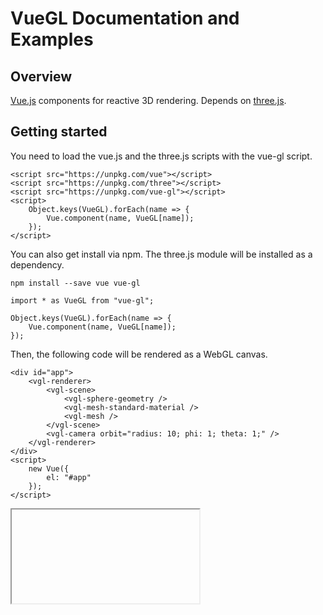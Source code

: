 # VueGL Documentation and Examples
## Overview
[Vue.js](https://vuejs.org) components for reactive 3D rendering. Depends on [three.js](https://threejs.org/).
## Getting started
You need to load the vue.js and the three.js scripts with the vue-gl script.
```
<script src="https://unpkg.com/vue"></script>
<script src="https://unpkg.com/three"></script>
<script src="https://unpkg.com/vue-gl"></script>
<script>
    Object.keys(VueGL).forEach(name => {
        Vue.component(name, VueGL[name]);
    });
</script>
```
You can also get install via npm. The three.js module will be installed as a dependency.
```
npm install --save vue vue-gl
```
```
import * as VueGL from "vue-gl";

Object.keys(VueGL).forEach(name => {
    Vue.component(name, VueGL[name]);
});
```
Then, the following code will be rendered as a WebGL canvas.
```
<div id="app">
    <vgl-renderer>
        <vgl-scene>
            <vgl-sphere-geometry />
            <vgl-mesh-standard-material />
            <vgl-mesh />
        </vgl-scene>
        <vgl-camera orbit="radius: 10; phi: 1; theta: 1;" />
    </vgl-renderer>
</div>
<script>
    new Vue({
        el: "#app"
    });
</script>
```
<iframe srcdoc="
    <style>
        body {
            margin: 0;
        }
        #app {
            height: 100vh;
        }
    </style>
    <script src='https://unpkg.com/vue/dist/vue.min.js'></script>
    <script src='https://unpkg.com/three/build/three.min.js'></script>
    <script src='js/vue-gl.js'></script>
    <div id='app'>
        <vgl-renderer>
            <vgl-scene>
                <vgl-sphere-geometry />
                <vgl-mesh-standard-material />
                <vgl-mesh />
            </vgl-scene>
            <vgl-camera orbit='radius: 10; phi: 1; theta: 1;' />
        </vgl-renderer>
    </div>
    <script>
        Object.keys(VueGL).forEach(function(name) {
            Vue.component(name, VueGL[name]);
        });
        new Vue({
            el: '#app'
        });
    </script>
"></iframe>


